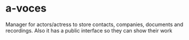 # a-voces

Manager for actors/actress to store contacts, companies, documents and recordings. Also it has a public interface so they can show their work 

#
